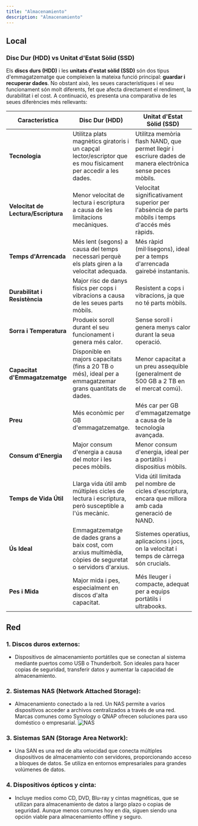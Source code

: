 ```yaml
---
title: "Almacenamiento"
description: "Almacenamiento"
---
```


## Local

### **Disc Dur (HDD) vs Unitat d'Estat Sòlid (SSD)**

Els **discs durs (HDD)** i les **unitats d'estat sòlid (SSD)** són dos tipus d'emmagatzematge que compleixen la mateixa funció principal: **guardar i recuperar dades**. No obstant això, les seues característiques i el seu funcionament són molt diferents, fet que afecta directament el rendiment, la durabilitat i el cost. A continuació, es presenta una comparativa de les seues diferències més rellevants:

| **Característica**         | **Disc Dur (HDD)**                                       | **Unitat d'Estat Sòlid (SSD)**                                  |
|----------------------------|---------------------------------------------------------|----------------------------------------------------------------|
| **Tecnologia**             | Utilitza plats magnètics giratoris i un capçal lector/escriptor que es mou físicament per accedir a les dades. | Utilitza memòria flash NAND, que permet llegir i escriure dades de manera electrònica sense peces mòbils. |
| **Velocitat de Lectura/Escriptura** | Menor velocitat de lectura i escriptura a causa de les limitacions mecàniques. | Velocitat significativament superior per l'absència de parts mòbils i temps d'accés més ràpids. |
| **Temps d'Arrencada**      | Més lent (segons) a causa del temps necessari perquè els plats giren a la velocitat adequada. | Més ràpid (mil·lisegons), ideal per a temps d'arrencada gairebé instantanis. |
| **Durabilitat i Resistència** | Major risc de danys físics per cops i vibracions a causa de les seues parts mòbils. | Resistent a cops i vibracions, ja que no té parts mòbils. |
| **Sorra i Temperatura**   | Produeix soroll durant el seu funcionament i genera més calor. | Sense soroll i genera menys calor durant la seua operació. |
| **Capacitat d'Emmagatzematge** | Disponible en majors capacitats (fins a 20 TB o més), ideal per a emmagatzemar grans quantitats de dades. | Menor capacitat a un preu assequible (generalment de 500 GB a 2 TB en el mercat comú). |
| **Preu**                 | Més econòmic per GB d'emmagatzematge. | Més car per GB d'emmagatzematge a causa de la tecnologia avançada. |
| **Consum d'Energia**     | Major consum d'energia a causa del motor i les peces mòbils. | Menor consum d'energia, ideal per a portàtils i dispositius mòbils. |
| **Temps de Vida Útil**    | Llarga vida útil amb múltiples cicles de lectura i escriptura, però susceptible a l'ús mecànic. | Vida útil limitada pel nombre de cicles d'escriptura, encara que millora amb cada generació de NAND. |
| **Ús Ideal**              | Emmagatzematge de dades grans a baix cost, com arxius multimèdia, còpies de seguretat o servidors d'arxius. | Sistemes operatius, aplicacions i jocs, on la velocitat i temps de càrrega són crucials. |
| **Pes i Mida**          | Major mida i pes, especialment en discos d'alta capacitat. | Més lleuger i compacte, adequat per a equips portàtils i ultrabooks. |


## Red

### 1. Discos duros externos: 
   - Dispositivos de almacenamiento portátiles que se conectan al sistema mediante puertos como USB o Thunderbolt. Son ideales para hacer copias de seguridad, transferir datos y aumentar la capacidad de almacenamiento.

### 2. Sistemas NAS (Network Attached Storage):
   - Almacenamiento conectado a la red. Un NAS permite a varios dispositivos acceder a archivos centralizados a través de una red. Marcas comunes como Synology o QNAP ofrecen soluciones para uso doméstico o empresarial.
![NAS](https://inforepara.es/wp-content/uploads/2014/05/sistemas_de_almacenamiento_nas.jpg)

### 3. Sistemas SAN (Storage Area Network):
   - Una SAN es una red de alta velocidad que conecta múltiples dispositivos de almacenamiento con servidores, proporcionando acceso a bloques de datos. Se utiliza en entornos empresariales para grandes volúmenes de datos.

### 4. Dispositivos ópticos y cinta:
   - Incluye medios como CD, DVD, Blu-ray y cintas magnéticas, que se utilizan para almacenamiento de datos a largo plazo o copias de seguridad. Aunque menos comunes hoy en día, siguen siendo una opción viable para almacenamiento offline y seguro.
